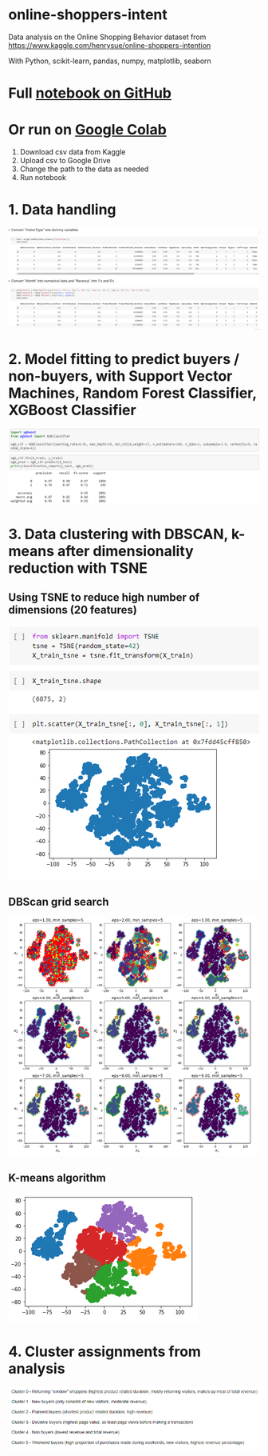 # online-shoppers-intent

Data analysis on the Online Shopping Behavior dataset from https://www.kaggle.com/henrysue/online-shoppers-intention

With Python, scikit-learn, pandas, numpy, matplotlib, seaborn

# Full [notebook on GitHub](https://github.com/theojl6/online-shoppers-intent/blob/main/Online_Shopping_Behavior_Analysis.ipynb)

# Or run on [Google Colab](https://colab.research.google.com/drive/1JmYUHHaSCO_xjC6BIizninYK-1j8Hroe?usp=sharing)
1. Download csv data from Kaggle
2. Upload csv to Google Drive
3. Change the path to the data as needed
4. Run notebook

# 1. Data handling
![datahandling](images/data_handling.png)

# 2. Model fitting to predict buyers / non-buyers, with Support Vector Machines, Random Forest Classifier, XGBoost Classifier
![xgboost](images/xgb_classifier_results.png)

# 3. Data clustering with DBSCAN, k-means after dimensionality reduction with TSNE
## Using TSNE to reduce high number of dimensions (20 features)
![tsne](images/tsne.png)
## DBScan grid search
![dbscan](images/dbscan_gridsearch.png)
## K-means algorithm
![kmeans](images/kmeans_clustering.png)

# 4. Cluster assignments from analysis
![clusters](images/cluster_assignment.png)

